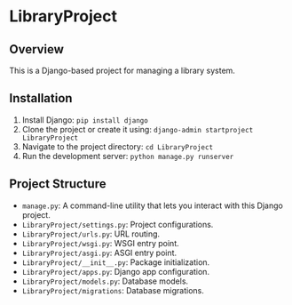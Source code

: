 # LibraryProject

## Overview
This is a Django-based project for managing a library system.

## Installation
1. Install Django: `pip install django`
2. Clone the project or create it using: `django-admin startproject LibraryProject`
3. Navigate to the project directory: `cd LibraryProject`
4. Run the development server: `python manage.py runserver`

## Project Structure
- `manage.py`: A command-line utility that lets you interact with this Django project.
- `LibraryProject/settings.py`: Project configurations.
- `LibraryProject/urls.py`: URL routing.
- `LibraryProject/wsgi.py`: WSGI entry point.
- `LibraryProject/asgi.py`: ASGI entry point.
- `LibraryProject/__init__.py`: Package initialization.
- `LibraryProject/apps.py`: Django app configuration.
- `LibraryProject/models.py`: Database models.
- `LibraryProject/migrations`: Database migrations.